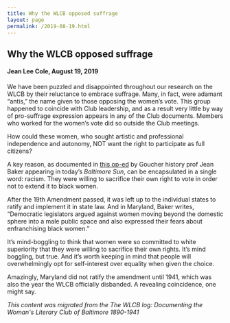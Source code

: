 ```yaml
---
title: Why the WLCB opposed suffrage
layout: page
permalink: /2019-08-19.html
---
```

<style>
    #maincontent{
        font-size:1.4em;
    }
</style>

## Why the WLCB opposed suffrage
#### Jean Lee Cole, August 19, 2019

We have been puzzled and disappointed throughout our research on the WLCB by their reluctance to embrace suffrage. Many, in fact, were adamant “antis,” the name given to those opposing the women’s vote. This group happened to coincide with Club leadership, and as a result very little by way of pro-suffrage expression appears in any of the Club documents. Members who worked for the women’s vote did so outside the Club meetings.

How could these women, who sought artistic and professional independence and autonomy, NOT want the right to participate as full citizens?

A key reason, as documented in [this op-ed](https://www.baltimoresun.com/opinion/op-ed/bs-ed-op-0819-suffrage-maryland-20190819-ok6udh5235ap7koomevc6owiuu-story.html) by Goucher history prof Jean Baker appearing in today’s *Baltimore Sun*, can be encapsulated in a single word: racism. They were willing to sacrifice their own right to vote in order not to extend it to black women.

After the 19th Amendment passed, it was left up to the individual states to ratify and implement it in state law. And in Maryland, Baker writes, “Democratic legislators argued against women moving beyond the domestic sphere into a male public space and also expressed their fears about enfranchising black women.”

It’s mind-boggling to think that women were so committed to white superiority that they were willing to sacrifice their own rights. It’s mind boggling, but true. And it’s worth keeping in mind that people will overwhelmingly opt for self-interest over equality when given the choice.

Amazingly, Maryland did not ratify the amendment until 1941, which was also the year the WLCB officially disbanded. A revealing coincidence, one might say.

*This content was migrated from the The WLCB log: Documenting the Woman's Literary Club of Baltimore 1890-1941*